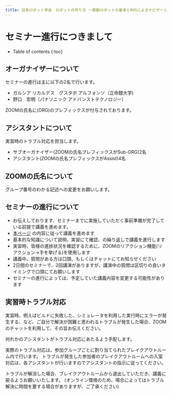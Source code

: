 ```yaml
---
title: 日本ロボット学会　ロボットの作り方 ～移動ロボットの基本とROSによるナビゲーション実習～
---
```


# セミナー進行につきまして


- Table of contents
{:toc}

## オーガナイザーについて
セミナーの進行は主に以下の2名で行います。

 - ガルシア リカルデス　グスタボ アルフォンソ（立命館大学)
 - 野口　宏明（パナソニック アドバンストテクノロジー）

  ZOOMの氏名に(ORG)のプレフィックスが付与されております。

## アシスタントについて
 実習時のトラブル対応を担当します。

 - サブオーガナイザー(ZOOMの氏名プレフィックスがSub-ORG)2名
 - アシスタント(ZOOMの氏名プレフィックスがAssist)4名

## ZOOMの氏名について

 グループ番号のわかる記述への変更をお願いします。

## セミナーの進行について
- お伝えしております、セミナーまでに実施していただく事前準備が完了している前提で講義を進めます。
- [本ページ](https://garcia-g.github.io/ros_rsj_tutorial/) の内容に従って講義を進めます
- 基本的な知識について説明、実習にて確認、の繰り返しで講義を進行します
- 実習時、皆様の進捗状況を確認するために、ZOOMのリアクション機能(リアクション→手を挙げる)を使用します
- 講義中、質問がある方は口頭、もしくはチャットにてお知らせください
- 2日間のセミナーで、2回講演がありますが、講演中の質問は区切りの良いタイミングで口頭にてお願いします
- セミナーの進行によっては、予定していた講義内容を変更する可能性があります

## 実習時トラブル対応
実習時、例えばビルドに失敗した、シミュレータを利用した実行時にエラーが発生する、など、ご自分で解決が困難と思われるトラブルが発生した場合、ZOOMのチャットを利用して、その旨お伝えください。

何れかのアシスタントがトラブル対応にあたるよう手配します。

実際のトラブル対応は、参加グループごとに割り当てられたブレイクアウトルーム内で行います。
トラブルが発生した参加者のブレイクアウトルームへの入室対応は、各アシスタントが行いますのでアシスタントの指示に従ってください。

トラブルが解消した場合、ブレイクアウトルームから退出していただき、講義に戻るようお願いいたします。
(オンライン環境のため、場合によってはトラブル解決に時間を要する場合がありますが、ご了承ください)
